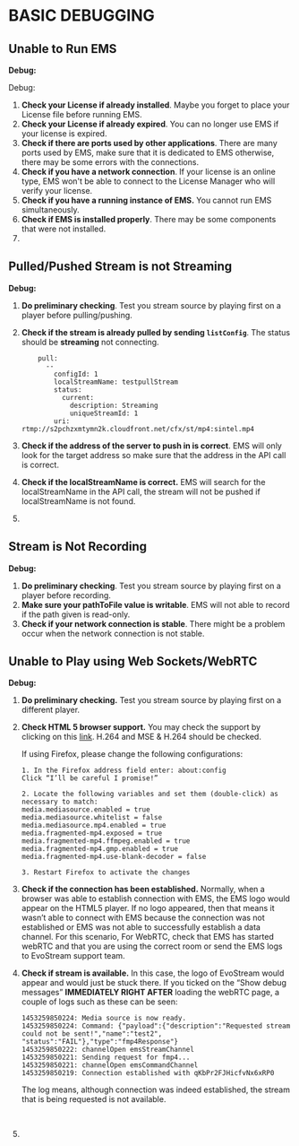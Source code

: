 # BASIC DEBUGGING



## Unable to Run EMS

**Debug:**

Debug:

1. **Check your License if already installed**. Maybe you forget to place your License file before running EMS. 
2. **Check your License if already expired**. You can no longer use EMS if your license is expired.
3. **Check if there are ports used by other applications**. There are many ports used by EMS, make sure that it is dedicated to EMS otherwise, there may be some errors with the connections.
4. **Check if you have a network connection**. If your license is an online type, EMS won't be able to connect to the License Manager who will verify your license.
5. **Check if you have a running instance of EMS.** You cannot run EMS simultaneously.
6. **Check if EMS is installed properly**. There may be some components that were not installed.
7. ​




## Pulled/Pushed Stream is not Streaming

**Debug:**

1. **Do preliminary checking**. Test you stream source by playing first on a player before pulling/pushing.

2. **Check if the stream is already pulled by sending `listConfig`**. The status should be **streaming** not connecting.

   ``` 
       pull:
         --
           configId: 1
           localStreamName: testpullStream
           status:
             current:
               description: Streaming
               uniqueStreamId: 1
           uri: rtmp://s2pchzxmtymn2k.cloudfront.net/cfx/st/mp4:sintel.mp4
   ```

3. **Check if the address of the server to push in is correct**. EMS will only look for the target address so make sure that the address in the API call is correct.

4. **Check if the localStreamName is correct.** EMS will search for the localStreamName in the API call, the stream will not be pushed if localStreamName is not found.

5. ​





## Stream is Not Recording 



**Debug:**

1. **Do preliminary checking**. Test you stream source by playing first on a player before recording.
2. **Make sure your pathToFile value is writable**. EMS will not able to record if the path given is read-only.
3. **Check if your network connection is stable**. There might be a problem occur when the network connection is not stable.




## Unable to Play using Web Sockets/WebRTC

**Debug:**

1. **Do preliminary checking.** Test you stream source by playing first on a different player.

2. **Check HTML 5 browser support.** You may check the support by clicking on this [link](https://www.youtube.com/html5?gl=PH). H.264 and MSE & H.264 should be checked.

   If using Firefox, please change the following configurations:

   ```
   1. In the Firefox address field enter: about:config
   Click “I’ll be careful I promise!”

   2. Locate the following variables and set them (double-click) as necessary to match:
   media.mediasource.enabled = true
   media.mediasource.whitelist = false
   media.mediasource.mp4.enabled = true
   media.fragmented-mp4.exposed = true
   media.fragmented-mp4.ffmpeg.enabled = true
   media.fragmented-mp4.gmp.enabled = true
   media.fragmented-mp4.use-blank-decoder = false

   3. Restart Firefox to activate the changes
   ```

3. **Check if the connection has been established.** Normally, when a browser was able to establish connection with EMS, the EMS logo would appear on the HTML5 player. If no logo appeared, then that means it wasn’t able to connect with EMS because the connection was not established or EMS was not able to successfully establish a data channel. For this scenario, For WebRTC, check that EMS has started webRTC and that you are using the correct room or send the EMS logs to EvoStream support team.

4. **Check if stream is available.** In this case, the logo of EvoStream would appear and would just be stuck there. If you ticked on the “Show debug messages” **IMMEDIATELY RIGHT AFTER** loading the webRTC page, a couple of logs such as these can be seen:

   ```
   1453259850224: Media source is now ready.
   1453259850224: Command: {"payload":{"description":"Requested stream could not be sent!","name":"test2", "status":"FAIL"},"type":"fmp4Response"}
   1453259850222: channelOpen emsStreamChannel
   1453259850221: Sending request for fmp4...
   1453259850221: channelOpen emsCommandChannel
   1453259850219: Connection established with qKbPr2FJHicfvNx6xRP0
   ```

   The log means, although connection was indeed established, the stream that is being requested is not available.

   ​

5. ​

   ​


